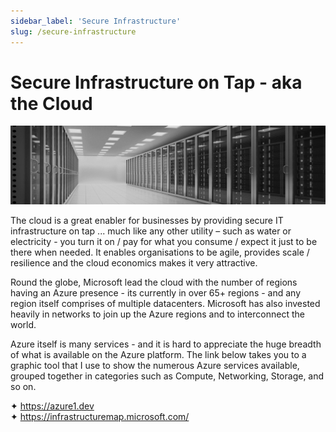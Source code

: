 ```yaml
---
sidebar_label: 'Secure Infrastructure'
slug: /secure-infrastructure
---
```


# Secure Infrastructure on Tap - aka the Cloud

![](images/04-secureinfra.png)

The cloud is a great enabler for businesses by providing secure IT infrastructure on tap ... much like any other utility – such as water or electricity - you turn it on / pay for what you consume / expect it just to be there when needed. It enables organisations to be agile, provides scale / resilience and the cloud economics makes it very attractive.

Round the globe, Microsoft lead the cloud with the number of regions having an Azure presence - its currently in over 65+ regions - and any region itself comprises of multiple datacenters. Microsoft has also invested heavily in networks to join up the Azure regions and to interconnect the world.

Azure itself is many services - and it is hard to appreciate the huge breadth of what is available on the Azure platform. The link below takes you to a graphic tool that I use to show the numerous Azure services available, grouped together in categories such as Compute, Networking, Storage, and so on.

&#x2726; <https://azure1.dev>  
&#x2726; <https://infrastructuremap.microsoft.com/>  
